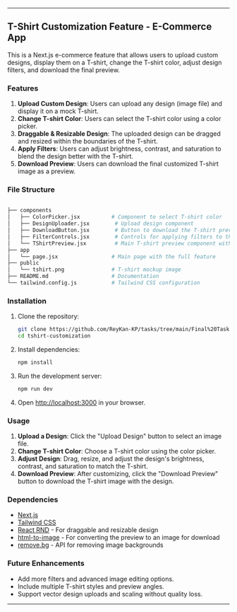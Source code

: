 
---

## T-Shirt Customization Feature - E-Commerce App

This is a Next.js e-commerce feature that allows users to upload custom designs, display them on a T-shirt, change the T-shirt color, adjust design filters, and download the final preview.

### Features

1. **Upload Custom Design**: Users can upload any design (image file) and display it on a mock T-shirt.
2. **Change T-shirt Color**: Users can select the T-shirt color using a color picker.
3. **Draggable & Resizable Design**: The uploaded design can be dragged and resized within the boundaries of the T-shirt.
4. **Apply Filters**: Users can adjust brightness, contrast, and saturation to blend the design better with the T-shirt.
5. **Download Preview**: Users can download the final customized T-shirt image as a preview.

### File Structure

```bash

├── components
│   ├── ColorPicker.jsx          # Component to select T-shirt color
│   ├── DesignUploader.jsx        # Upload design component
│   ├── DownloadButton.jsx        # Button to download the T-shirt preview
│   ├── FilterControls.jsx        # Controls for applying filters to the design
│   └── TShirtPreview.jsx         # Main T-shirt preview component with draggable and resizable design
├── app
│   └── page.jsx                 # Main page with the full feature
├── public
│   └── tshirt.png               # T-shirt mockup image
├── README.md                    # Documentation
└── tailwind.config.js           # Tailwind CSS configuration
```

### Installation

1. Clone the repository:

   ```bash
   git clone https://github.com/ReyKan-KP/tasks/tree/main/Final%20Task/e-commerce-design.git
   cd tshirt-customization
   ```

2. Install dependencies:

   ```bash
   npm install
   ```

3. Run the development server:

   ```bash
   npm run dev
   ```

4. Open [http://localhost:3000](http://localhost:3000) in your browser.

### Usage

1. **Upload a Design**: Click the "Upload Design" button to select an image file.
2. **Change T-shirt Color**: Choose a T-shirt color using the color picker.
3. **Adjust Design**: Drag, resize, and adjust the design's brightness, contrast, and saturation to match the T-shirt.
4. **Download Preview**: After customizing, click the "Download Preview" button to download the T-shirt image with the design.

### Dependencies

- [Next.js](https://nextjs.org/)
- [Tailwind CSS](https://tailwindcss.com/)
- [React RND](https://github.com/bokuweb/react-rnd) - For draggable and resizable design
- [html-to-image](https://www.npmjs.com/package/html-to-image) - For converting the preview to an image for download
- [remove.bg](https://www.remove.bg/) - API for removing image backgrounds

### Future Enhancements

- Add more filters and advanced image editing options.
- Include multiple T-shirt styles and preview angles.
- Support vector design uploads and scaling without quality loss.


---

